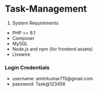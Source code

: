 # Task-Management

1. System Requirements
<ul>
  <li>PHP >= 8.1</li>
  <li>Composer</li>
  <li>MySQL</li>
  <li>Node.js and npm (for frontend assets)</li>
  <li>LIvewire</li>
</ul>

<h3>Login Credentials</h3>
<ul>
  <li>username: amitrkumar715@gmail.com</li>
  <li>password: Task@123456</li>
</ul>  
